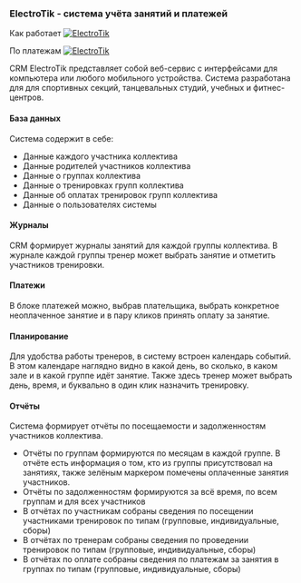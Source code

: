 ### ElectroTik - cистема учёта занятий и платежей

Как работает
[![ElectroTik](https://img.youtube.com/vi/Tt13hyz9vd4/0.jpg)](https://www.youtube.com/watch?v=Tt13hyz9vd4)

По платежам
[![ElectroTik](https://img.youtube.com/vi/OXiUxk8b2CU/0.jpg)](https://www.youtube.com/watch?v=OXiUxk8b2CU)

CRM ElectroTik представляет собой веб-сервис с интерфейсами для компьютера или любого мобильного устройства.
Система разработана для для спортивных секций, танцевальных студий, учебных и фитнес-центров.

#### База данных

Система содержит в себе:

- Данные каждого участника коллектива
- Данные родителей участников коллектива
- Данные о группах коллектива
- Данные о тренировках групп коллектива
- Данные об оплатах тренировок групп коллектива
- Данные о пользователях системы

#### Журналы

CRM формирует журналы занятий для каждой группы коллектива. 
В журнале каждой группы тренер может выбрать занятие и отметить участников тренировки.

#### Платежи

В блоке платежей можно, выбрав плательщика, выбрать конкретное неоплаченное занятие и в пару кликов принять оплату за занятие.

#### Планирование

Для удобства работы тренеров, в систему встроен календарь событий. 
В этом календаре наглядно видно в какой день, во сколько, в каком зале и в какой группе идёт занятие. 
Также здесь тренер может выбрать день, время, и буквально в один клик назначить тренировку. 

#### Отчёты

Система формирует отчёты по посещаемости и задолженностям участников коллектива.

- Отчёты по группам формируются по месяцам в каждой группе. В отчёте есть информация о том, кто из группы присутствовал на занятиях, также зелёным маркером помечены оплаченные занятия участников.
- Отчёты по задолженностям формируются за всё время, по всем группам и для всех участников
- В отчётах по участникам собраны сведения по посещении участниками тренировок по типам (групповые, индивидуальные, сборы)
- В отчётах по тренерам собраны сведения по проведении тренировок по типам (групповые, индивидуальные, сборы)
- В отчётах по оплате собраны сведения по платежам за занятия в группах по типам (групповые, индивидуальные, сборы)
